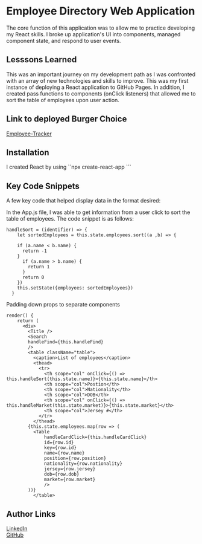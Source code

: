# Employee Directory Web Application
The core function of this application was to allow me to practice developing my React skills. I broke up application's UI into components, managed component state, and respond to user events.

## Lesssons Learned
This was an important journey on my development path as I was confronted with an array of new technologies and skills to improve. This was my first instance of deploying a React application to GitHub Pages. In addition, I created pass functions to components (onClick listeners) that allowed me to sort the table of employees upon user action. 

## Link to deployed Burger Choice
[Employee-Tracker](https://crackedsnowboard.github.io/employee-directory/)

## Installation
I created React by using ``npx create-react-app <app name here>``` 


## Key Code Snippets
A few key code that helped display data in the format desired: 

In the App.js file, I was able to get information from a user click to sort the table of employees. The code snippet is as follows:
```
handleSort = (identifier) => {
    let sortedEmployees = this.state.employees.sort((a ,b) => {
      
    if (a.name < b.name) {
      return -1
    }
      if (a.name > b.name) {
        return 1
      }
      return 0
    })
    this.setState({employees: sortedEmployees})
  }
```

Padding down props to separate components
```
render() {
    return (
      <div>
        <Title />
        <Search 
        handleFind={this.handleFind}
        />
        <table className="table">
          <caption>List of employees</caption>
          <thead>
            <tr>
              <th scope="col" onClick={() => this.handleSort(this.state.name)}>{this.state.name}</th>
              <th scope="col">Postion</th>
              <th scope="col">Nationality</th>
              <th scope="col">DOB</th>
              <th scope="col" onClick={() => this.handleMarket(this.state.market)}>{this.state.market}</th>
              <th scope="col">Jersey #</th>
            </tr>
          </thead>
        {this.state.employees.map(row => (
          <Table
              handleCardClick={this.handleCardClick}
              id={row.id}
              key={row.id}
              name={row.name}
              position={row.position}
              nationality={row.nationality}
              jersey={row.jersey}
              dob={row.dob}
              market={row.market}
              />
        ))}
          </table>
```

## Author Links
[LinkedIn](linkedin.com/in/joel-mathen/) <br>
[GitHub](https://github.com/crackedsnowboard)

